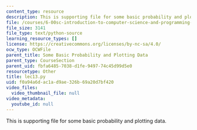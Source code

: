```yaml
---
content_type: resource
description: This is supporting file for some basic probability and plotting data.
file: /courses/6-00sc-introduction-to-computer-science-and-programming-spring-2011/f0a94a6dac1ad9ae326b69a20d7bf420_lec13.py
file_size: 3141
file_type: text/python-source
learning_resource_types: []
license: https://creativecommons.org/licenses/by-nc-sa/4.0/
ocw_type: OCWFile
parent_title: Some Basic Probability and Plotting Data
parent_type: CourseSection
parent_uid: fbfa6485-7038-d1fe-9497-74c45d99d5e0
resourcetype: Other
title: lec13.py
uid: f0a94a6d-ac1a-d9ae-326b-69a20d7bf420
video_files:
  video_thumbnail_file: null
video_metadata:
  youtube_id: null
---
```

This is supporting file for some basic probability and plotting data.